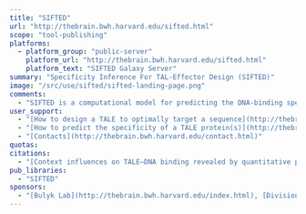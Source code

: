 ```yaml
---
title: "SIFTED"
url: "http://thebrain.bwh.harvard.edu/sifted.html"
scope: "tool-publishing"
platforms:
  - platform_group: "public-server"
    platform_url: "http://thebrain.bwh.harvard.edu/sifted.html"
    platform_text: "SIFTED Galaxy Server"
summary: "Specificity Inference For TAL-Effector Design (SIFTED)"
image: "/src/use/sifted/sifted-landing-page.png"
comments:
  - "SIFTED is a computational model for predicting the DNA-binding specificity of any Transcription activator-like effector (TALE) proteins."
user_support:
  - "[How to design a TALE to optimally target a sequence](http://thebrain.bwh.harvard.edu/SIFTED_Tutorial.pdf) tutorial"
  - "[How to predict the specificity of a TALE protein(s)](http://thebrain.bwh.harvard.edu/SIFTED_PWM_Tutorial.pdf) tutorial"
  - "[Contacts](http://thebrain.bwh.harvard.edu/contact.html)"
quotas:
citations:
  - "[Context influences on TALE–DNA binding revealed by quantitative profiling](http://www.nature.com/ncomms/2015/150611/ncomms8440/full/ncomms8440.html) by Julia M. Rogers, Luis A. Barrera, Deepak Reyon, Jeffry D. Sander, Manolis Kellis, J Keith Joung & Martha L. Bulyk, *Nature Communications* 6,7440 doi:10.1038/ncomms8440"
pub_libraries:
  - "SIFTED"
sponsors:
  - "[Bulyk Lab](http://thebrain.bwh.harvard.edu/index.html), [Division of Genetics](http://genetics.bwh.harvard.edu/genetics/index.html) in the [Department of Medicine at Brigham & Women's Hospital](http://www.brighamandwomens.org/medicine/) and [Harvard Medical School](http://hms.harvard.edu/hms/home.asp)"
---
```

